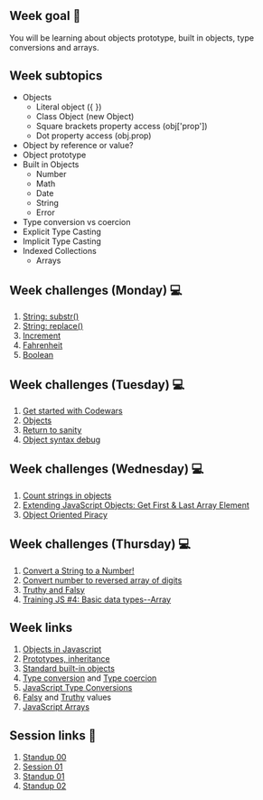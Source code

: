 <h1 align="center"></h1>

## Week goal 🏁

<p>You will be learning about objects prototype, built in objects, type conversions and arrays.</p>

## Week subtopics

  - Objects
    - Literal object ({ })
    - Class Object (new Object)
    - Square brackets property access (obj['prop'])
    - Dot property access (obj.prop)
  - Object by reference or value?
  - Object prototype
  - Built in Objects
    - Number
    - Math
    - Date
    - String
    - Error
  - Type conversion vs coercion 
  - Explicit Type Casting
  - Implicit Type Casting
  - Indexed Collections    
    - Arrays

## Week challenges (Monday) 💻

1. [String: substr()](./challenges/e00/desc)
2. [String: replace()](./challenges/e01/desc)
3. [Increment](./challenges/e02/desc)
4. [Fahrenheit](./challenges/e03/desc)
5. [Boolean](./challenges/e04/desc)

## Week challenges (Tuesday) 💻

1. [Get started with Codewars](./challenges/e05/desc)
2. [Objects](./challenges/e06/desc)
3. [Return to sanity](./challenges/e07/desc)
4. [Object syntax debug](./challenges/e08/desc)

## Week challenges (Wednesday) 💻

1. [Count strings in objects](./challenges/e09/desc)
2. [Extending JavaScript Objects: Get First & Last Array Element](./challenges/e10/desc)
3. [Object Oriented Piracy](./challenges/e11/desc)

## Week challenges (Thursday) 💻

1. [Convert a String to a Number!](./challenges/e12/desc)
2. [Convert number to reversed array of digits](./challenges/e13/desc)
3. [Truthy and Falsy](./challenges/e14/desc)
4. [Training JS #4: Basic data types--Array](./challenges/e15/desc)

## Week links 

1. [Objects in Javascript](https://www.w3schools.com/js/js_objects.asp)
2. [Prototypes, inheritance](https://javascript.info/prototypes)
3. [Standard built-in objects](https://developer.mozilla.org/en-US/docs/Web/JavaScript/Reference/Global_Objects)
4. [Type conversion](https://developer.mozilla.org/en-US/docs/Glossary/Type_Conversion) and [Type coercion](https://developer.mozilla.org/en-US/docs/Glossary/Type_coercion)
5. [JavaScript Type Conversions](https://www.programiz.com/javascript/type-conversion)
6. [Falsy](https://developer.mozilla.org/en-US/docs/Glossary/Falsy) and [Truthy](https://developer.mozilla.org/en-US/docs/Glossary/Truthy) values
7. [JavaScript Arrays](https://www.w3schools.com/js/js_arrays.asp)

## Session links 🔗

1. [Standup 00](https://github.com/corecodeio/FUND04-JS/blob/main/W07/00stdp.js)
2. [Session 01](https://github.com/corecodeio/FUND04-JS/blob/main/W07/01.js)
3. [Standup 01](https://github.com/corecodeio/FUND04-JS/blob/main/W07/01stdp.js)
4. [Standup 02](https://github.com/corecodeio/FUND04-JS/blob/main/W07/02stdp.js)
